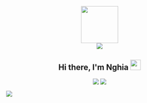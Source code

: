 <div id="header" align="center">
  <img src="https://media.giphy.com/media/M9gbBd9nbDrOTu1Mqx/giphy.gif" width="100"/> <br/>
  <img src="https://komarev.com/ghpvc/?username=nghia14302&style=for-the-badge" />
</div>

<div align="center">
       <h2> Hi there, I'm Nghia <img src="https://raw.githubusercontent.com/MartinHeinz/MartinHeinz/master/wave.gif" width="28px" /> </h2>
</div>

<div align="center">
   <img margin="4px" src="https://github-readme-streak-stats.herokuapp.com/?user=nghia14302&theme=dark" />
   <img src="https://github-readme-stats.vercel.app/api/top-langs/?username=nghia14302&theme=dark" />
</div> 

![](https://github-profile-trophy.vercel.app/?username={username})
